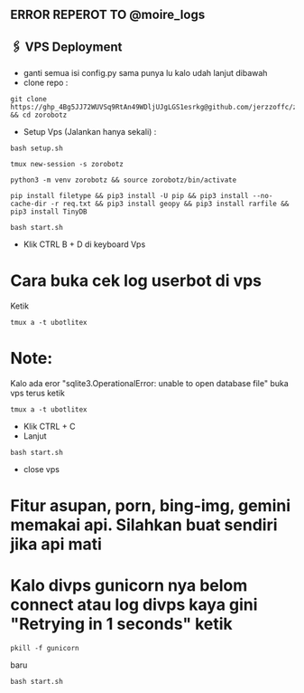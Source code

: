 ## ERROR REPEROT TO @moire_logs


## 🖇 VPS Deployment
- ganti semua isi config.py sama punya lu kalo udah lanjut dibawah
- clone repo :
```
git clone https://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@github.com/jerzzoffc/zorobotz && cd zorobotz
```
- Setup Vps (Jalankan hanya sekali) :
```
bash setup.sh
```
```
tmux new-session -s zorobotz
```
```
python3 -m venv zorobotz && source zorobotz/bin/activate
```
```
pip install filetype && pip3 install -U pip && pip3 install --no-cache-dir -r req.txt && pip3 install geopy && pip3 install rarfile && pip3 install TinyDB
```
```
bash start.sh
```
- Klik CTRL B + D di keyboard Vps

# Cara buka cek log userbot di vps
Ketik 
```
tmux a -t ubotlitex
```

# Note:
  Kalo ada eror "sqlite3.OperationalError: unable to open database file" buka vps terus ketik
```
tmux a -t ubotlitex
```
- Klik CTRL + C
- Lanjut
```
bash start.sh
```
- close vps




# Fitur asupan, porn, bing-img, gemini memakai api. Silahkan buat sendiri jika api mati

# Kalo divps gunicorn nya belom connect atau log divps kaya gini "Retrying in 1 seconds" ketik
```
pkill -f gunicorn
```
baru
```
bash start.sh
```
